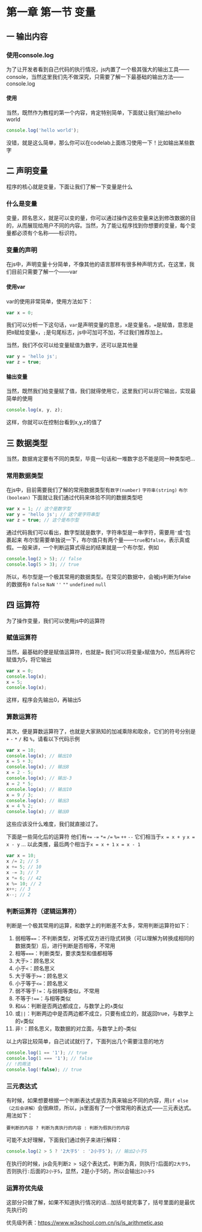 # 第一章 第一节 变量

## 一 输出内容

### 使用console.log

为了让开发者看到自己代码的执行情况，js内置了一个极其强大的输出工具——console，当然这里我们先不做深究，只需要了解一下最基础的输出方法——console.log

#### 使用

当然，既然作为教程的第一个内容，肯定特别简单，下面就让我们输出hello world

```js
console.log('hello world');
```

没错，就是这么简单，那么你可以在codelab上面练习使用一下！比如输出某些数字

## 二 声明变量

程序的核心就是变量，下面让我们了解一下变量是什么

### 什么是变量

变量，顾名思义，就是可以变的量，你可以通过操作这些变量来达到修改数据的目的，从而展现给用户不同的内容。当然，为了能让程序找到你想要的变量，每个变量都必须有个名称——标识符。

### 变量的声明

在js中，声明变量十分简单，不像其他的语言那样有很多种声明方式，在这里，我们目前只需要了解一个——var

#### 使用var

var的使用非常简单，使用方法如下：

```js
var x = 0;
```

我们可以分析一下这句话，`var`是声明变量的意思，`x`是变量名，`=`是赋值，意思是把`0`赋给变量`x`，`;`是句尾标志，js中可加可不加，不过我们推荐加上。

当然，我们不仅可以给变量赋值为数字，还可以是其他量

```js
var y = 'hello js';
var z = true;
```

#### 输出变量

当然，既然我们给变量赋了值，我们就得使用它，这里我们可以将它输出，实现最简单的使用

```js
console.log(x, y, z);
```

这样，你就可以在控制台看到x,y,z的值了

## 三 数据类型

当然，数据肯定要有不同的类型，毕竟一句话和一堆数字总不能是同一种类型吧...

### 常用数据类型

在js中，目前需要我们了解的常用数据类型有`数字(number)` `字符串(string)` `布尔(boolean)`
下面就让我们通过代码来体验不同的数据类型吧

```js
var x = 1; // 这个是数字型
var y = 'hello js'; // 这个是字符串型
var z = true; // 这个是布尔型
```

通过代码我们可以看出，数字型就是数字，字符串型是一串字符，需要用`'`或`"`包裹起来
布尔型需要单独说一下，布尔值只有两个量——`true`和`false`，表示真或假。一般来讲，一个判断运算式得出的结果就是一个布尔型，例如

```js
console.log(2 > 5); // false
console.log(5 > 3); // true
```

所以，布尔型是一个极其常用的数据类型。在常见的数据中，会被js判断为false的数据有`0` `false` `NaN` `''` `""` `undefined` `null`

## 四 运算符

为了操作变量，我们可以使用js中的运算符

### 赋值运算符

当然，最基础的便是赋值运算符，也就是`=`
我们可以将变量`x`赋值为0，然后再将它赋值为5，将它输出

```js
var x = 0;
console.log(x);
x = 5;
console.log(x);
```

这样，程序会先输出0，再输出5

### 算数运算符

其次，便是算数运算符了，也就是大家熟知的加减乘除和取余，它们的符号分别是`+` `-` `*` `/` 和 `%`，请看以下代码示例

```js
var x = 10;
console.log(x); // 输出10
x = 5 + 3;
console.log(x); // 输出8
x = 2 - 5;
console.log(x); // 输出-3
x = 2 * 5;
console.log(x); // 输出10
x = 9 / 3;
console.log(x); // 输出3
x = 4 % 2;
console.log(x); // 输出0
```

这些应该没什么难度，我们就直接过了。

下面是一些简化后的运算符
他们有`+=` `-=` `*=` `/=` `%=` `++` `--`
它们相当于`x = x + y` `x = x - y` ... 以此类推，最后两个相当于`x = x + 1` `x = x - 1`

```js
var x = 10;
x /= 2; // 5
x += 5; // 10
x -= 3; // 7
x *= 6; // 42
x %= 10; // 2
x++; // 3
x--; // 2
```

### 判断运算符（逻辑运算符）

判断是一个极其常用的运算，和数学上的判断差不太多，常用判断运算符如下：
1. 弱相等`==`：不判断类型，对等式双方进行隐式转换（可以理解为转换成相同的数据类型）后，进行判断是否相等，不常用
2. 相等`===`：判断类型，要求类型和值都相等
3. 大于`>`：顾名思义
4. 小于`<`：顾名思义
5. 大于等于`>=`：顾名思义
6. 小于等于`<=`：顾名思义
7. 弱不等于`!=`：与弱相等类似，不常用
8. 不等于`!==`：与相等类似
9. 和`&&`：判断是否两边都成立，与数学上的`∧`类似
10. 或`||`：判断两边中是否两边都不成立，只要有成立的，就返回true，与数学上的`∨`类似
11. 非`!`：顾名思义，取数据的对立面，与数学上的`¬`类似

以上内容比较简单，自己试试就行了，下面列出几个需要注意的地方

```js
console.log(1 == '1'); // true
console.log(1 === '1'); // false
// !的用法
console.log(!false); // true
```

### 三元表达式

有时候，如果想要根据一个判断表达式是否为真来输出不同的内容，用`if else（之后会讲解）`会很麻烦，所以，js里面有了一个很常用的表达式——三元表达式。用法如下：

`要判断的内容 ? 判断为真执行的内容 : 判断为假执行的内容`

可能不太好理解，下面我们通过例子来进行解释：

```js
console.log(2 > 5 ? '2大于5' : '2小于5'); // 输出2小于5
```

在执行的时候，js会先判断`2 > 5`这个表达式，判断为真，则执行`?`后面的`2大于5`，否则执行`:`后面的`2小于5`，显然，2是小于5的，所以会输出`2小于5`

### 运算符优先级

这部分只做了解，如果不知道执行情况的话...加括号就完事了，括号里面的是最优先执行的

优先级列表：https://www.w3school.com.cn/js/js_arithmetic.asp